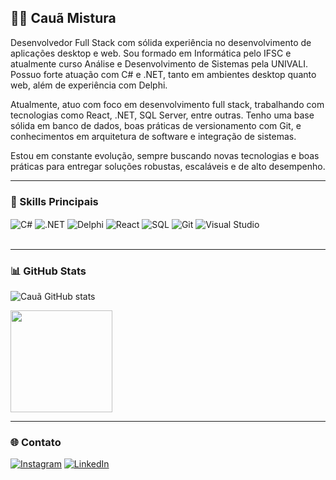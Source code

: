 ## 👨‍💻 Cauã Mistura

Desenvolvedor Full Stack com sólida experiência no desenvolvimento de aplicações desktop e web. Sou formado em Informática pelo IFSC e atualmente curso Análise e Desenvolvimento de Sistemas pela UNIVALI. Possuo forte atuação com C# e .NET, tanto em ambientes desktop quanto web, além de experiência com Delphi.

Atualmente, atuo com foco em desenvolvimento full stack, trabalhando com tecnologias como React, .NET, SQL Server, entre outras. Tenho uma base sólida em banco de dados, boas práticas de versionamento com Git, e conhecimentos em arquitetura de software e integração de sistemas.

Estou em constante evolução, sempre buscando novas tecnologias e boas práticas para entregar soluções robustas, escaláveis e de alto desempenho.

---

### 🚀 Skills Principais

<div style="display: inline_block">
  <img align="center" alt="C#" src="https://img.shields.io/badge/C%23-239120?style=for-the-badge&logo=c-sharp&logoColor=white" />
  <img align="center" alt=".NET" src="https://img.shields.io/badge/.NET-512BD4?style=for-the-badge&logo=dotnet&logoColor=white" />
  <img align="center" alt="Delphi" src="https://img.shields.io/badge/Delphi_RAD_Studio-B22222?style=for-the-badge&logo=delphi&logoColor=white" />
  <img align="center" alt="React" src="https://img.shields.io/badge/React-20232A?style=for-the-badge&logo=react&logoColor=61DAFB" />
  <img align="center" alt="SQL" src="https://img.shields.io/badge/SQL-336791?style=for-the-badge&logo=mysql&logoColor=white" />
  <img align="center" alt="Git" src="https://img.shields.io/badge/Git-F05032?style=for-the-badge&logo=git&logoColor=white" />
  <img align="center" alt="Visual Studio" src="https://img.shields.io/badge/Visual_Studio-5C2D91?style=for-the-badge&logo=visualstudio&logoColor=white" />
</div><br/>

---

### 📊 GitHub Stats

![Cauã GitHub stats](https://github-readme-stats.vercel.app/api?username=cauamistura\&show_icons=true\&theme=dark\&count_private=true)

<div align="left">
  <img height="163em" src="https://github-readme-stats.vercel.app/api/top-langs/?username=cauamistura&layout=compact&langs_count=7&theme=dark"/>
</div>

---

### 🌐 Contato

[![Instagram](https://img.shields.io/badge/Instagram-E4405F?style=for-the-badge&logo=instagram&logoColor=white)](https://www.instagram.com/caua_mistura/)
[![LinkedIn](https://img.shields.io/badge/LinkedIn-0A66C2?style=for-the-badge&logo=linkedin&logoColor=white)](https://www.linkedin.com/in/caua-mistura/)


